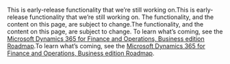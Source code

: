 <span data-ttu-id="72c0c-101">This is early-release functionality that we’re still working on.</span><span class="sxs-lookup"><span data-stu-id="72c0c-101">This is early-release functionality that we’re still working on.</span></span> <span data-ttu-id="72c0c-102">The functionality, and the content on this page, are subject to change.</span><span class="sxs-lookup"><span data-stu-id="72c0c-102">The functionality, and the content on this page, are subject to change.</span></span> <span data-ttu-id="72c0c-103">To learn what’s coming, see the [Microsoft Dynamics 365 for Finance and Operations, Business edition Roadmap](https://go.microsoft.com/fwlink/?linkid=842139).</span><span class="sxs-lookup"><span data-stu-id="72c0c-103">To learn what’s coming, see the [Microsoft Dynamics 365 for Finance and Operations, Business edition Roadmap](https://go.microsoft.com/fwlink/?linkid=842139).</span></span>
